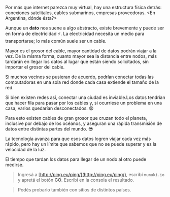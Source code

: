 Por más que internet parezca muy virtual, hay una estructura física detrás: conexiones satelitales, cables submarinos, empresas proveedoras. <En Argentina, dónde ésta?>

Aunque un **dato** nos suene a algo abstracto, existe brevemente y puede ser en forma de electricidad :zap:. La electricidad necesita un medio para transportarse; lo más común suele ser un cable.

Mayor es el grosor del cable, mayor cantidad de datos podrán viajar a la vez. De la misma forma, cuanto mayor sea la distancia entre nodos, más tardarán en llegar los datos al lugar que están siendo solicitados, sin importar el grosor del cable. 

Si muchos vecinos se pusieran de acuerdo, podrían conectar todas las computadoras en una sola red donde cada casa extiende el tamaño de la red. 

Si bien existen redes así, conectar una ciudad es inviable.Los datos tendrían que hacer fila para pasar por los cables y, si ocurriese un problema en una casa, varios quedarían desconectados. :tired_face:

Para esto existen cables de gran grosor que cruzan todo el planeta, inclusive por debajo de los océanos, y aseguran una rápida transmisión de datos entre distintas partes del mundo.  :sunglasses:

La tecnología avanza para que esos datos logren viajar cada vez más rápido, pero hay un límite que sabemos que no se puede superar y es la velocidad de la luz. 

El tiempo que tardan los datos para llegar de un nodo al otro puede medirse. 

> Ingresá a [http://ping.eu/ping/](http://ping.eu/ping/), escribí `mumuki.io` y apretá el botón **GO**. Escribí en la consola el resultado. 

> Podés probarlo también con sitios de distintos países.


